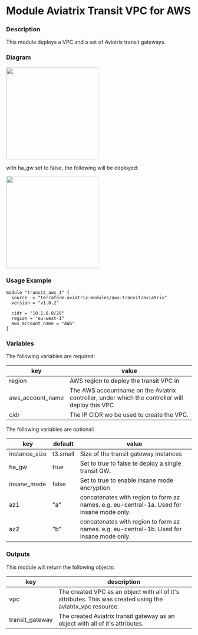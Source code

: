 # Module Aviatrix Transit VPC for AWS

### Description
This module deploys a VPC and a set of Aviatrix transit gateways.

### Diagram
<img src="https://dhagens-repository-images-public.s3.eu-central-1.amazonaws.com/terraform-aviatrix-aws-transit/module-aviatrix-transit-vpc-for-aws-ha.png"  height="250">

with ha_gw set to false, the following will be deployed:

<img src="https://dhagens-repository-images-public.s3.eu-central-1.amazonaws.com/terraform-aviatrix-aws-transit/module-aviatrix-transit-vpc-for-aws.png"  height="250">

### Usage Example
```
module "transit_aws_1" {
  source  = "terraform-aviatrix-modules/aws-transit/aviatrix"
  version = "v1.0.2"

  cidr = "10.1.0.0/20"
  region = "eu-west-1"
  aws_account_name = "AWS"
}
```

### Variables
The following variables are required:

key | value
--- | ---
region | AWS region to deploy the transit VPC in
aws_account_name | The AWS accountname on the Aviatrix controller, under which the controller will deploy this VPC
cidr | The IP CIDR wo be used to create the VPC.

The following variables are optional:

key | default | value
--- | --- | ---
instance_size | t3.small | Size of the transit gateway instances
ha_gw | true | Set to true to false te deploy a single transit GW.
insane_mode | false | Set to true to enable insane mode encryption
az1 | "a" | concatenates with region to form az names. e.g. eu-central-1a. Used for insane mode only.
az2 | "b" | concatenates with region to form az names. e.g. eu-central-1b. Used for insane mode only.

### Outputs
This module will return the following objects:

key | description
--- | ---
vpc | The created VPC as an object with all of it's attributes. This was created using the aviatrix_vpc resource.
transit_gateway | The created Aviatrix transit gateway as an object with all of it's attributes.
